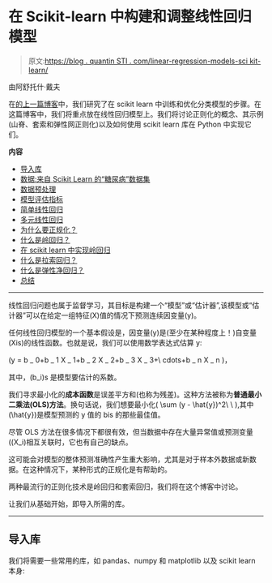 # 在 Scikit-learn 中构建和调整线性回归模型

> 原文:[https://blog . quantin STI . com/linear-regression-models-sci kit-learn/](https://blog.quantinsti.com/linear-regression-models-scikit-learn/)

由阿舒托什·戴夫

在[的上一篇博客](/scikit-learn-tutorial/)中，我们研究了在 scikit learn 中训练和优化分类模型的步骤。在这篇博客中，我们将重点放在线性回归模型上。我们将讨论正则化的概念、其示例(山脊、套索和弹性网正则化)以及如何使用 scikit learn 库在 Python 中实现它们。

**内容**

*   [导入库](#importing-libraries)
*   [数据:来自 Scikit Learn 的“糖尿病”数据集](#the-data-diabetes-dataset-from-scikit-learn)
*   [数据预处理](#data-preprocessing)
*   [模型评估指标](#model-evaluation-metric)
*   [简单线性回归](#simple-linear-regression)
*   [多元线性回归](#multiple-linear-regression)
*   [为什么要正规化？](#why-regularize)
*   [什么是岭回归？](#what-is-ridge-regression)
*   [在 scikit learn 中实现岭回归](#implementing-ridge-regression-in-scikit-learn)
*   [什么是拉索回归？](#what-is-lasso-regression)
*   [什么是弹性净回归？](#what-is-elastic-net-regression)
*   [总结](#summary)

* * *

线性回归问题也属于监督学习，其目标是构建一个“模型”或“估计器”,该模型或“估计器”可以在给定一组特征(X)值的情况下预测连续因变量(y)。

任何线性回归模型的一个基本假设是，因变量(y)是(至少在某种程度上！)自变量(Xis)的线性函数。也就是说，我们可以使用数学表达式估算 y:

\(y = b _ 0+b _ 1 X _ 1+b _ 2 X _ 2+b _ 3 X _ 3+\ cdots+b _ n X _ n \)，

其中，\(b_i\)s 是模型要估计的系数。

我们寻求最小化的**成本函数**是误差平方和(也称为残差)。这种方法被称为**普通最小二乘法(OLS)方法**。换句话说，我们想要最小化\( \sum (y - \hat{y})^2\ \ ),其中\(\hat{y}\)是模型预测的 y 值的 bis 的那些最佳值。

尽管 OLS 方法在很多情况下都很有效，但当数据中存在大量异常值或预测变量(\(X_i\)相互关联时，它也有自己的缺点。

这可能会对模型的整体预测准确性产生重大影响，尤其是对于样本外数据或新数据。在这种情况下，某种形式的正规化是有帮助的。

两种最流行的正则化技术是岭回归和套索回归，我们将在这个博客中讨论。

让我们从基础开始，即导入所需的库。

* * *

## 导入库

我们将需要一些常用的库，如 pandas、numpy 和 matplotlib 以及 scikit learn 本身: